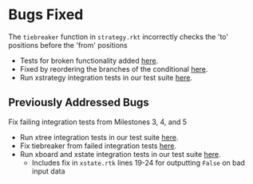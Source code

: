 # Bugs Fixed

The `tiebreaker` function in `strategy.rkt` incorrectly checks the 'to' positions before the 'from' positions

- Tests for broken functionality added [here](https://github.ccs.neu.edu/CS4500-F20/kilgore/commit/633e735e62c837f87384a2f09c64af931e58d22d).
- Fixed by reordering the branches of the conditional [here](https://github.ccs.neu.edu/CS4500-F20/kilgore/commit/81bc09c7b9006a993fc60756d3144dd4ef408dd2).
- Run xstrategy integration tests in our test suite [here](https://github.ccs.neu.edu/CS4500-F20/kilgore/commit/e47e35cc71c2ed3290886890b0987e0e4d3af3b1).

## Previously Addressed Bugs

Fix failing integration tests from Milestones 3, 4, and 5

- Run xtree integration tests in our test suite [here](https://github.ccs.neu.edu/CS4500-F20/kilgore/commit/b62bdc503aae0578fcff99f3786457e025543bd0).
- Fix tiebreaker from failed integration tests [here](https://github.ccs.neu.edu/CS4500-F20/kilgore/commit/c920c650bec8d24d3bcdf0bcf3cc5b79ae764168).
- Run xboard and xstate integration tests in our test suite [here](https://github.ccs.neu.edu/CS4500-F20/kilgore/commit/5f2c8766bf90ab6822c16c57b5e01a43012825b8).
  - Includes fix in `xstate.rtk` lines 19-24 for outputting `False` on bad input data
